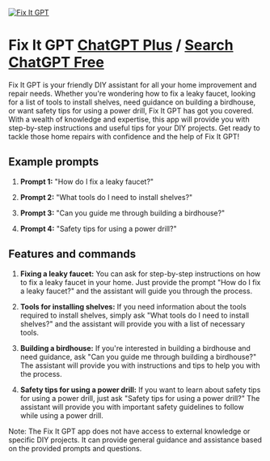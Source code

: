 
[![Fix It GPT](https://files.oaiusercontent.com/file-cHEWoHEusI9whai4Fdyzq9X8?se=2123-10-20T03%3A38%3A13Z&sp=r&sv=2021-08-06&sr=b&rscc=max-age%3D31536000%2C%20immutable&rscd=attachment%3B%20filename%3D0104f7d0-46c9-48e7-a889-59097c2d3cc2.png&sig=4nHovMaitZeGrbS%2Ba5e7GFnEIHwhMd11XV9ssqUe7Fg%3D)](https://chat.openai.com/g/g-dlXYKf3Cl-fix-it-gpt)

# Fix It GPT [ChatGPT Plus](https://chat.openai.com/g/g-dlXYKf3Cl-fix-it-gpt) / [Search ChatGPT Free](https://gptcall.net/index.html#/?search=Fix%20It%20GPT)

Fix It GPT is your friendly DIY assistant for all your home improvement and repair needs. Whether you're wondering how to fix a leaky faucet, looking for a list of tools to install shelves, need guidance on building a birdhouse, or want safety tips for using a power drill, Fix It GPT has got you covered. With a wealth of knowledge and expertise, this app will provide you with step-by-step instructions and useful tips for your DIY projects. Get ready to tackle those home repairs with confidence and the help of Fix It GPT!

## Example prompts

1. **Prompt 1:** "How do I fix a leaky faucet?"

2. **Prompt 2:** "What tools do I need to install shelves?"

3. **Prompt 3:** "Can you guide me through building a birdhouse?"

4. **Prompt 4:** "Safety tips for using a power drill?"

## Features and commands

1. **Fixing a leaky faucet:** You can ask for step-by-step instructions on how to fix a leaky faucet in your home. Just provide the prompt "How do I fix a leaky faucet?" and the assistant will guide you through the process.

2. **Tools for installing shelves:** If you need information about the tools required to install shelves, simply ask "What tools do I need to install shelves?" and the assistant will provide you with a list of necessary tools.

3. **Building a birdhouse:** If you're interested in building a birdhouse and need guidance, ask "Can you guide me through building a birdhouse?" The assistant will provide you with instructions and tips to help you with the process.

4. **Safety tips for using a power drill:** If you want to learn about safety tips for using a power drill, just ask "Safety tips for using a power drill?" The assistant will provide you with important safety guidelines to follow while using a power drill.

Note: The Fix It GPT app does not have access to external knowledge or specific DIY projects. It can provide general guidance and assistance based on the provided prompts and questions.



